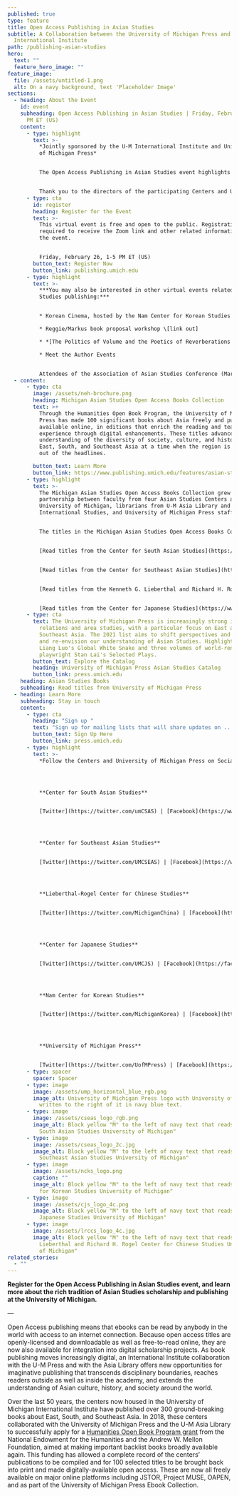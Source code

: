 ```yaml
---
published: true
type: feature
title: Open Access Publishing in Asian Studies
subtitle: A Collaboration between the University of Michigan Press and
  International Institute
path: /publishing-asian-studies
hero:
  text: ""
  feature_hero_image: ""
feature_image:
  file: /assets/untitled-1.png
  alt: On a navy background, text 'Placeholder Image'
sections:
  - heading: About the Event
    id: event
    subheading: Open Access Publishing in Asian Studies | Friday, February 26, 1-5
      PM ET (US)
    content:
      - type: highlight
        text: >-
          *Jointly sponsored by the U-M International Institute and University
          of Michigan Press*


          The Open Access Publishing in Asian Studies event highlights the impact of the [Michigan Asian Studies Open Access Books Collection](https://www.publishing.umich.edu/features/asian-studies) so far, and asks “where do we go from here?” While it is focused on the Michigan publications as a case study, the panel aims to explore more broadly the opportunities for Open Access publishing in Asian studies more generally. **The full program for the event is available [here](https://publishing.umich.edu/assets/eventprogram.pdf).**


          Thank you to the directors of the participating Centers and U-M Asia Library: Reginald Jackson (Center for Japanese Studies); Twila Tardif (Lieberthal-Rogel Center for Chinese Studies); Jatin Dua (Center for South Asian Studies); Laura Rozek (Center for Southeast Asian Studies); Nojin Kwak (Nam Center for Korean Studies:); and Dawn Lawson (U-M Asia Library).
      - type: cta
        id: register
        heading: Register for the Event
        text: >-
          This virtual event is free and open to the public. Registration is
          required to receive the Zoom link and other related information about
          the event.


          Friday, February 26, 1-5 PM ET (US)
        button_text: Register Now
        button_link: publishing.umich.edu
      - type: highlight
        text: >-
          ***You may also be interested in other virtual events related to Asian
          Studies publishing:***


          * Korean Cinema, hosted by the Nam Center for Korean Studies \[link out]

          * Reggie/Markus book proposal workshop \[link out]

          * *[The Politics of Volume and the Poetics of Reverberations across the Black Pacific](https://ii.umich.edu/cjs/news-events/events.detail.html/79852-20509609.html)* | Will Bridges, University of Rochester | April 15, 12:00-1:30 PM ET | Hosted by the Center for Japanese Studies at the University of Michigan

          * Meet the Author Events


          Attendees of the Association of Asian Studies Conference (March 21-26, 2021) can also look for our University of Michigan Press and International Institute virtual booth
  - content:
      - type: cta
        image: /assets/neh-brochure.png
        heading: Michigan Asian Studies Open Access Books Collection
        text: >+
          Through the Humanities Open Book Program, the University of Michigan
          Press has made 100 significant books about Asia freely and publicly
          available online, in editions that enrich the reading and teaching
          experience through digital enhancements. These titles advance public
          understanding of the diversity of society, culture, and history in
          East, South, and Southeast Asia at a time when the region is rarely
          out of the headlines.

        button_text: Learn More
        button_link: https://www.publishing.umich.edu/features/asian-studies
      - type: highlight
        text: >-
          The Michigan Asian Studies Open Access Books Collection grew from a
          partnership between faculty from four Asian Studies Centers at the
          University of Michigan, librarians from U-M Asia Library and
          International Studies, and University of Michigan Press staff.


          The titles in the Michigan Asian Studies Open Access Books Collection are presented in discoverable, accessible, and citable form. The books are free to read on Fulcrum at each Center’s page and within the University of Michigan Press Ebook Collection (UMP EBC).


          [Read titles from the Center for South Asian Studies](https://www.fulcrum.org/csas)


          [Read titles from the Center for Southeast Asian Studies](https://www.fulcrum.org/cseas)


          [Read titles from the Kenneth G. Lieberthal and Richard H. Rogel Center for Chinese Studies](https://www.fulcrum.org/lrccs)


          [Read titles from the Center for Japanese Studies](https://www.fulcrum.org/cjs)
      - type: cta
        text: The University of Michigan Press is increasingly strong in international
          relations and area studies, with a particular focus on East and
          Southeast Asia. The 2021 list aims to shift perspectives and challenge
          and re-envision our understanding of Asian Studies. Highlights include
          Liang Luo's Global White Snake and three volumes of world-renowned
          playwright Stan Lai's Selected Plays.
        button_text: Explore the Catalog
        heading: University of Michigan Press Asian Studies Catalog
        button_link: press.umich.edu
    heading: Asian Studies Books
    subheading: Read titles from University of Michigan Press
  - heading: Learn More
    subheading: Stay in touch
    content:
      - type: cta
        heading: "Sign up "
        text: "Sign up for mailing lists that will share updates on ... "
        button_text: Sign Up Here
        button_link: press.umich.edu
      - type: highlight
        text: >-
          *Follow the Centers and University of Michigan Press on Social Media*




          **Center for South Asian Studies**


          [Twitter](https://twitter.com/umCSAS) | [Facebook](https://www.facebook.com/UMCSAS) | [YouTube](https://www.youtube.com/user/umcsas)




          **Center for Southeast Asian Studies**


          [Twitter](https://twitter.com/UMCSEAS) | [Facebook](https://www.facebook.com/umcseas) | [YouTube](https://www.youtube.com/user/umcseas)




          **Lieberthal-Rogel Center for Chinese Studies** 


          [Twitter](https://twitter.com/MichiganChina) | [Facebook](https://www.facebook.com/centerforchinesestudies) | [YouTube](https://www.youtube.com/channel/UCh1JmoKwIMuzdJbxMyiQrQw)




          **Center for Japanese Studies**


          [Twitter](https://twitter.com/UMCJS) | [Facebook](https://facebook.com/umcjs) | [YouTube](https://www.youtube.com/user/umcjs)




          **Nam Center for Korean Studies** 


          [Twitter](https://twitter.com/MichiganKorea) | [Facebook](https://www.facebook.com/NamCenter) | [YouTube](https://www.youtube.com/channel/UCS3WxYxar3WJvcHLRiQh-Tg)




          **University of Michigan Press**


          [Twitter](https://twitter.com/UofMPress) | [Facebook](https://www.facebook.com/pages/University-of-Michigan-Press/37383103953?ref=ts) | [YouTube](https://www.youtube.com/user/umichpress)
      - type: spacer
        spacer: Spacer
      - type: image
        image: /assets/ump_horizontal_blue_rgb.png
        image_alt: University of Michigan Press logo with University of Michigan Press
          written to the right of it in navy blue text.
      - type: image
        image: /assets/cseas_logo_rgb.png
        image_alt: Block yellow "M" to the left of navy text that reads "LSA Center for
          South Asian Studies University of Michigan"
      - type: image
        image: /assets/cseas_logo_2c.jpg
        image_alt: Block yellow "M" to the left of navy text that reads "LSA Center for
          Southeast Asian Studies University of Michigan"
      - type: image
        image: /assets/ncks_logo.png
        caption: ""
        image_alt: Block yellow "M" to the left of navy text that reads "LSA NAM Center
          for Korean Studies University of Michigan"
      - type: image
        image: /assets/cjs_logo_4c.png
        image_alt: Block yellow "M" to the left of navy text that reads "LSA Center for
          Japanese Studies University of Michigan"
      - type: image
        image: /assets/lrccs_logo_4c.jpg
        image_alt: Block yellow "M" to the left of navy text that reads "LSA Kenneth G.
          Lieberthal and Richard H. Rogel Center for Chinese Studies University
          of Michigan"
related_stories:
  - ""
---
```

**Register for the Open Access Publishing in Asian Studies event, and learn more about the rich tradition of Asian Studies scholarship and publishing at the University of Michigan.**

—

Open Access publishing means that ebooks can be read by anybody in the world with access to an internet connection. Because open access titles are openly-licensed and downloadable as well as free-to-read online, they are now also available for integration into digital scholarship projects. As book publishing moves increasingly digital, an International Institute collaboration with the U-M Press and with the Asia Library offers new opportunities for imaginative publishing that transcends disciplinary boundaries, reaches readers outside as well as inside the academy, and extends the understanding of Asian culture, history, and society around the world.

Over the last 50 years, the centers now housed in the University of Michigan International Institute have published over 300 ground-breaking books about East, South, and Southeast Asia. In 2018, these centers collaborated with the University of Michigan Press and the U-M Asia Library to successfully apply for a [Humanities Open Book Program grant](https://www.neh.gov/project/michigan-asian-studies-open-access-books-collection) from the National Endowment for the Humanities and the Andrew W. Mellon Foundation, aimed at making important backlist books broadly available again. This funding has allowed a complete record of the centers’ publications to be compiled and for 100 selected titles to be brought back into print and made digitally-available open access. These are now all freely available on major online platforms including JSTOR, Project MUSE, OAPEN, and as part of the University of Michigan Press Ebook Collection.